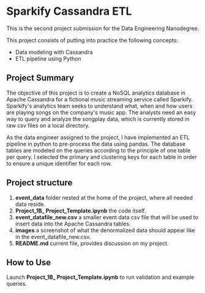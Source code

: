 # Sparkify Cassandra ETL

This is the second project submission for the Data Engineering Nanodegree.

This project consists of putting into practice the following concepts:
- Data modeling with Cassandra
- ETL pipeline using Python

## Project Summary

The objective of this project is to create a NoSQL analytics database in Apache Cassandra for a fictional music streaming service called Sparkify. Sparkify's analytics team seeks to understand what, when and how users are playing songs on the company's music app. The analysts need an easy way to query and analyze the songplay data, which is currently stored in raw csv files on a local directory.

As the data engineer assigned to the project, I have implemented an ETL pipeline in python to pre-process the data using pandas. The database tables are modeled on the queries according to the principle of one table per query. I selected the primary and clustering keys for each table in order to ensure a unique identifier for each row.  

## Project structure
1. **event_data** folder nested at the home of the project, where all needed data reside.
2. **Project_1B_ Project_Template.ipynb** the code itself.
3. **event_datafile_new.csv** a smaller event data csv file that will be used to insert data into the Apache Cassandra tables.
4. **images** a screenshot of what the denormalized data should appear like in the event_datafile_new.csv. 
5. **README.md** current file, provides discussion on my project.

## How to Use

Launch **Project_1B_ Project_Template.ipynb** to run validation and example queries.

